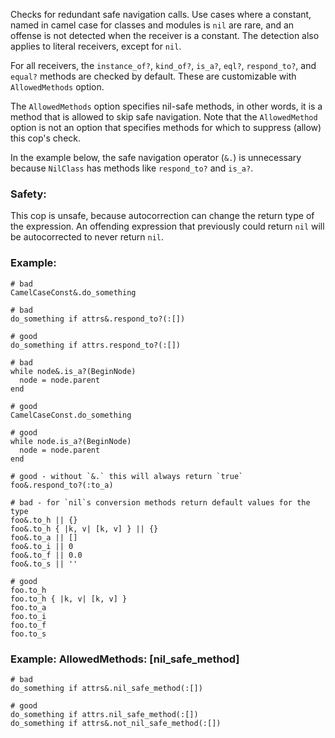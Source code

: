 Checks for redundant safe navigation calls.
Use cases where a constant, named in camel case for classes and modules is `nil` are rare,
and an offense is not detected when the receiver is a constant. The detection also applies
to literal receivers, except for `nil`.

For all receivers, the `instance_of?`, `kind_of?`, `is_a?`, `eql?`, `respond_to?`,
and `equal?` methods are checked by default.
These are customizable with `AllowedMethods` option.

The `AllowedMethods` option specifies nil-safe methods,
in other words, it is a method that is allowed to skip safe navigation.
Note that the `AllowedMethod` option is not an option that specifies methods
for which to suppress (allow) this cop's check.

In the example below, the safe navigation operator (`&.`) is unnecessary
because `NilClass` has methods like `respond_to?` and `is_a?`.

### Safety:

This cop is unsafe, because autocorrection can change the return type of
the expression. An offending expression that previously could return `nil`
will be autocorrected to never return `nil`.

### Example:
    # bad
    CamelCaseConst&.do_something

    # bad
    do_something if attrs&.respond_to?(:[])

    # good
    do_something if attrs.respond_to?(:[])

    # bad
    while node&.is_a?(BeginNode)
      node = node.parent
    end

    # good
    CamelCaseConst.do_something

    # good
    while node.is_a?(BeginNode)
      node = node.parent
    end

    # good - without `&.` this will always return `true`
    foo&.respond_to?(:to_a)

    # bad - for `nil`s conversion methods return default values for the type
    foo&.to_h || {}
    foo&.to_h { |k, v| [k, v] } || {}
    foo&.to_a || []
    foo&.to_i || 0
    foo&.to_f || 0.0
    foo&.to_s || ''

    # good
    foo.to_h
    foo.to_h { |k, v| [k, v] }
    foo.to_a
    foo.to_i
    foo.to_f
    foo.to_s

### Example: AllowedMethods: [nil_safe_method]
    # bad
    do_something if attrs&.nil_safe_method(:[])

    # good
    do_something if attrs.nil_safe_method(:[])
    do_something if attrs&.not_nil_safe_method(:[])
